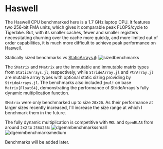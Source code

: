 # Haswell

The Haswell CPU benchmarked here is a 1.7 GHz laptop CPU. It features two 256-bit FMA units, which gives it comparable peak FLOPS/cycle to Tigerlake. But, with its smaller caches, fewer and smaller registers necessitating churning over the cache more quickly, and more limited out of order capabilities, it is much more difficult to achieve peak performance on Haswell.

Statically sized benchmarks vs [StaticArrays.jl](https://github.com/JuliaArrays/StaticArrays.jl):
![sizedbenchmarks](../assets/sizedarraybenchmarks_haswell_AVX2.svg)

The `SMatrix` and `MMatrix` are the immutable and immutable matrix types from `StaticArrays.jl`, respectively, while `StrideArray.jl` and `PtrArray.jl` are mutable array types with optional static sizing providing by `StrideArrays.jl`. The benchmarks also included `jmul!` on base `Matrix{Float64}`, demonstrating the performance of StrideArrays's fully dynamic multiplication function.

`SMatrix` were only benchmarked up to size `20`x`20`. As their performance at larger sizes recently increased, I'll increase the size range at which I benchmark them in the future.



The fully dynamic multiplication is competitive with `MKL` and `OpenBLAS` from around `2`x`2` to `256`x`256`:
![dgemmbenchmarkssmall](../assets/gemmFloat64_2_256_haswell_AVX2.svg)
![dgemmbenchmarksmedium](../assets/gemmFloat64_256_1000_haswell_AVX2.svg)

Benchmarks will be added later.


